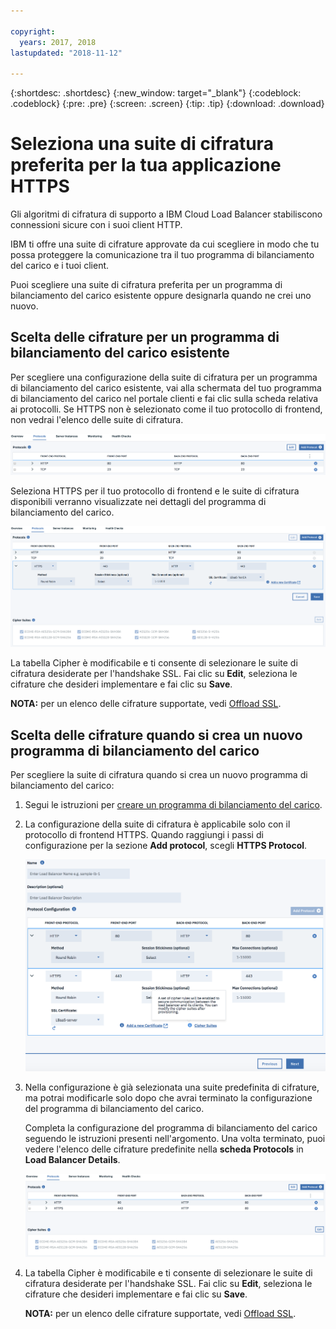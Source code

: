 ```yaml
---

copyright:
  years: 2017, 2018
lastupdated: "2018-11-12"

---
```


{:shortdesc: .shortdesc}
{:new_window: target="_blank"}
{:codeblock: .codeblock}
{:pre: .pre}
{:screen: .screen}
{:tip: .tip}
{:download: .download}

# Seleziona una suite di cifratura preferita per la tua applicazione HTTPS
Gli algoritmi di cifratura di supporto a IBM Cloud Load Balancer stabiliscono connessioni sicure con i suoi client HTTP.

IBM ti offre una suite di cifrature approvate da cui scegliere in modo che tu possa proteggere la comunicazione tra il tuo programma di bilanciamento del carico e i tuoi client.

Puoi scegliere una suite di cifratura preferita per un programma di bilanciamento del carico esistente oppure designarla quando ne crei uno nuovo.  

## Scelta delle cifrature per un programma di bilanciamento del carico esistente
Per scegliere una configurazione della suite di cifratura per un programma di bilanciamento del carico esistente, vai alla schermata del tuo programma di bilanciamento del carico nel portale clienti e fai clic sulla scheda relativa ai protocolli. Se HTTPS non è selezionato come il tuo protocollo di frontend, non vedrai l'elenco delle suite di cifratura. 

  <img src="images/DetailsFlow-HTTPSUnselected.png" alt="disegno" style="width: 700px;"/>
  
Seleziona HTTPS per il tuo protocollo di frontend e le suite di cifratura disponibili verranno visualizzate nei dettagli del programma di bilanciamento del carico.  

  <img src="images/DetailsFlow-CustomCipherSelection.png" alt="disegno" style="width: 600px;"/>
  
La tabella Cipher è modificabile e ti consente di selezionare le suite di cifratura desiderate per l'handshake SSL. Fai clic su **Edit**, seleziona le cifrature che desideri implementare e fai clic su **Save**.
  
**NOTA:** per un elenco delle cifrature supportate, vedi [Offload SSL](ssl-offload.html).

## Scelta delle cifrature quando si crea un nuovo programma di bilanciamento del carico

Per scegliere la suite di cifratura quando si crea un nuovo programma di bilanciamento del carico:

1. Segui le istruzioni per [creare un programma di bilanciamento del carico](create-load-balancer.html).
  
2. La configurazione della suite di cifratura è applicabile solo con il protocollo di frontend HTTPS. Quando raggiungi i passi di configurazione per la sezione **Add protocol**, scegli **HTTPS Protocol**.

	<img src="images/ProvisioningFlow-CustomCiphers.png" alt="disegno" style="width: 500px;"/>
  
3. Nella configurazione è già selezionata una suite predefinita di cifrature, ma potrai modificarle solo dopo che avrai terminato la configurazione del programma di bilanciamento del carico.  
  
	Completa la configurazione del programma di bilanciamento del carico seguendo le istruzioni presenti nell'argomento. Una volta terminato, puoi vedere l'elenco delle cifrature predefinite nella **scheda Protocols** in **Load Balancer Details**.

	<img src="images/View-CustomCiphers.png" alt="disegno" style="width: 600px;"/>
  
4. La tabella Cipher è modificabile e ti consente di selezionare le suite di cifratura desiderate per l'handshake SSL. Fai clic su **Edit**, seleziona le cifrature che desideri implementare e fai clic su **Save**.
	
	**NOTA:** per un elenco delle cifrature supportate, vedi [Offload SSL](ssl-offload.html).
